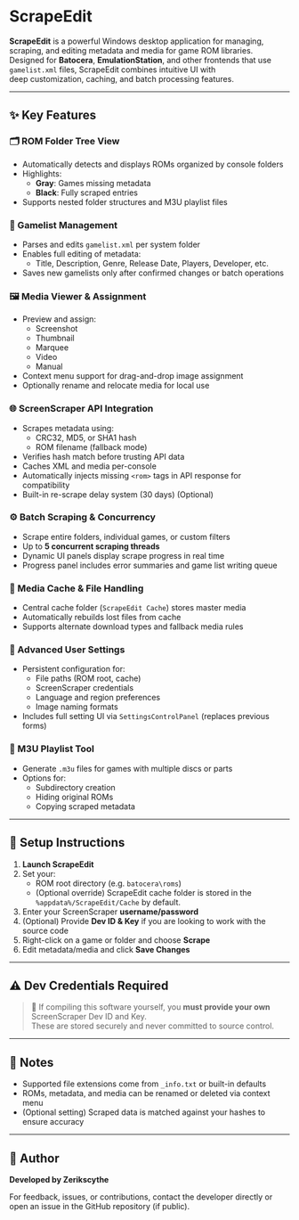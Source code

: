 # ScrapeEdit

**ScrapeEdit** is a powerful Windows desktop application for managing, scraping, and editing metadata and media for game ROM libraries.  
Designed for **Batocera**, **EmulationStation**, and other frontends that use `gamelist.xml` files, ScrapeEdit combines intuitive UI with  
deep customization, caching, and batch processing features.

---

## ✨ Key Features

### 🗂️ ROM Folder Tree View
- Automatically detects and displays ROMs organized by console folders
- Highlights:
  - **Gray**: Games missing metadata
  - **Black**: Fully scraped entries
- Supports nested folder structures and M3U playlist files

### 📝 Gamelist Management
- Parses and edits `gamelist.xml` per system folder
- Enables full editing of metadata:
  - Title, Description, Genre, Release Date, Players, Developer, etc.
- Saves new gamelists only after confirmed changes or batch operations

### 🖼️ Media Viewer & Assignment
- Preview and assign:
  - Screenshot
  - Thumbnail
  - Marquee
  - Video
  - Manual
- Context menu support for drag-and-drop image assignment
- Optionally rename and relocate media for local use

### 🌐 ScreenScraper API Integration
- Scrapes metadata using:
  - CRC32, MD5, or SHA1 hash
  - ROM filename (fallback mode)
- Verifies hash match before trusting API data
- Caches XML and media per-console
- Automatically injects missing `<rom>` tags in API response for compatibility
- Built-in re-scrape delay system (30 days) (Optional)

### ⚙️ Batch Scraping & Concurrency
- Scrape entire folders, individual games, or custom filters
- Up to **5 concurrent scraping threads**
- Dynamic UI panels display scrape progress in real time
- Progress panel includes error summaries and game list writing queue

### 💾 Media Cache & File Handling
- Central cache folder (`ScrapeEdit Cache`) stores master media
- Automatically rebuilds lost files from cache
- Supports alternate download types and fallback media rules

### 🔧 Advanced User Settings
- Persistent configuration for:
  - File paths (ROM root, cache)
  - ScreenScraper credentials
  - Language and region preferences
  - Image naming formats
- Includes full setting UI via `SettingsControlPanel` (replaces previous forms)

### 📁 M3U Playlist Tool
- Generate `.m3u` files for games with multiple discs or parts
- Options for:
  - Subdirectory creation
  - Hiding original ROMs
  - Copying scraped metadata

---

## 🚀 Setup Instructions

1. **Launch ScrapeEdit**
2. Set your:
   - ROM root directory (e.g. `batocera\roms`)
   - (Optional override) ScrapeEdit cache folder is stored in the `%appdata%/ScrapeEdit/Cache` by default.
3. Enter your ScreenScraper **username/password**
4. (Optional) Provide **Dev ID & Key** if you are looking to work with the source code
5. Right-click on a game or folder and choose **Scrape**
6. Edit metadata/media and click **Save Changes**

---

## ⚠️ Dev Credentials Required

> 🔐 If compiling this software yourself, you **must provide your own** ScreenScraper Dev ID and Key.  
> These are stored securely and never committed to source control.

---

## 📝 Notes
- Supported file extensions come from `_info.txt` or built-in defaults
- ROMs, metadata, and media can be renamed or deleted via context menu
- (Optional setting) Scraped data is matched against your hashes to ensure accuracy

---

## 👤 Author

**Developed by Zerikscythe**

For feedback, issues, or contributions, contact the developer directly or open an issue in the GitHub repository (if public).
